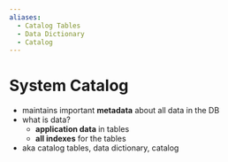 ```yaml
---
aliases:
  - Catalog Tables
  - Data Dictionary
  - Catalog
---
```

# System Catalog
- maintains important **metadata** about all data in the DB
- what is data?
	- **application data** in tables
	- **all indexes** for the tables
- aka catalog tables, data dictionary, catalog